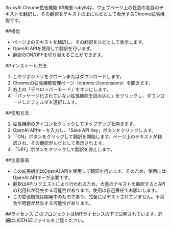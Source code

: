 #rubyAi Chrome拡張機能
##概要
rubyAiは、ウェブページ上の任意の言語のテキストを翻訳し、その翻訳をテキストの上にルビとして表示するChrome拡張機能です。

##機能
- ページ上のテキストを翻訳し、その翻訳をルビとして表示します。
- OpenAI APIを使用して翻訳を行います。
- 翻訳のON/OFFを切り替えることができます。

##インストール方法
1. このリポジトリをクローンまたはダウンロードします。
2. Chromeの拡張機能管理ページ（chrome://extensions）を開きます。
3. 右上の「デベロッパーモード」をオンにします。
4. 「パッケージ化されていない拡張機能を読み込む」をクリックし、ダウンロードしたフォルダを選択します。

##使用方法
1. 拡張機能のアイコンをクリックしてポップアップを開きます。
2. OpenAI APIキーを入力し、「Save API Key」ボタンをクリックします。
3. 「ON」ボタンをクリックして翻訳を開始します。ページ上のテキストが翻訳され、その翻訳がルビとして表示されます。
4. 「OFF」ボタンをクリックして翻訳を停止します。

##注意事項
- この拡張機能はOpenAI APIを使用して翻訳を行います。そのため、使用にはOpenAI APIキーが必要です。
- 翻訳はAPIリクエストにより行われるため、大量のテキストを翻訳するとAPIの利用料が発生する可能性があります。使用は自己責任でお願いします。
- この拡張機能は開発中のものであり、完全にはテストされていません。不具合や問題が発生する可能性があります。

##ライセンス
このプロジェクトはMITライセンスの下で公開されています。詳細はLICENSEファイルをご覧ください。